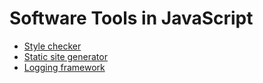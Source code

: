 # Software Tools in JavaScript

-   [Style checker](./style-checker.md)
-   [Static site generator](./static-site-generator.md)
-   [Logging framework](./logging-framework.md)
